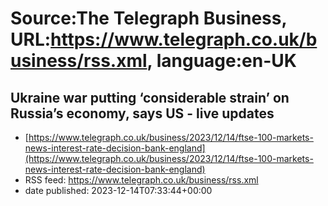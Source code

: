 # Source:The Telegraph Business, URL:https://www.telegraph.co.uk/business/rss.xml, language:en-UK

## Ukraine war putting ‘considerable strain’ on Russia’s economy, says US - live updates
 - [https://www.telegraph.co.uk/business/2023/12/14/ftse-100-markets-news-interest-rate-decision-bank-england](https://www.telegraph.co.uk/business/2023/12/14/ftse-100-markets-news-interest-rate-decision-bank-england)
 - RSS feed: https://www.telegraph.co.uk/business/rss.xml
 - date published: 2023-12-14T07:33:44+00:00



